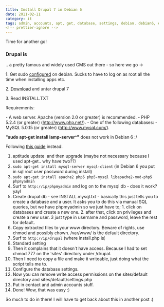 ```yaml
---
title: Install Drupal 7 in Debian 6
date: 2011-02-11
category: it
tags: admin, accounts, apt, get, database, settings, debian, debian6, drupal, guide, http, it, phpmyadmin, script, upgrade, web, server, apache
<!-- prettier-ignore -->
---
```


Time for another go!

### Drupal is

.. a pretty famous and widely used CMS out there - so here we go ->

1\. Get sudo [configured](http://wiki.debian.org/sudo "configure sudo") on debian. Sucks to have to log on as root all the time when installing apps etc.

2\. [Download](http://drupal.org/project/drupal "drupal") and untar drupal 7

3\. Read INSTALL.TXT

Requirements:

\- A web server. Apache (version 2.0 or greater) is recommended. - PHP 5.2.4 (or greater) (<http://www.php.net/>). - One of the following databases: - MySQL 5.0.15 (or greater) (<http://www.mysql.com/>).

**"sudo apt-get install lamp-server^"** does not work in Debian 6 :/

Following [this guide](http://wiki.debian.org/LaMp "lamp debian") instead.

1. aptitude update  and then upgrade (maybe not necessary because I used apt-get.. why have two??)
2. `sudo apt-get install mysql-server mysql-client` (in Debian 6 you put in sql root user password during install)
3. `sudo apt-get install apache2 php5 php5-mysql libapache2-mod-php5 phpmyadmin`
4. Surf to `http://ip/phpmyadmin` and log on to the mysql db - does it work? yay!
5. Create drupal db - see INSTALL.mysql.txt - basically this just tells you to create a database and a user. It asks you to do this via manual SQL queries, but we have phpmyadmin so we just have to; 1. click on databases and create a new one. 2. after that, click on privileges and create a new user. 3 just type in username and password, leave the rest for default.
6. Copy extracted files to your www directory. Beware of rights, use chmod and possibly chown. /var/www/ is the default directory.
7. Surf to `http://ip/drupal` (where install.php is)
8. Standard setting
9. Then it complains that it doesn't have access. Because I had to set chmod 777 on the 'sites' directory under /drupal.
10. Then I need to copy a file and make it writeable, just doing what the script tells me to.
11. Configure the database settings.
12. Now you can remove write access permissions on the sites/default directory and sites/default/settings.php
13. Put in contact and admin accounts stuff.
14. Done! Wow, that was easy :)

So much to do in there! I will have to get back about this in another post :)
